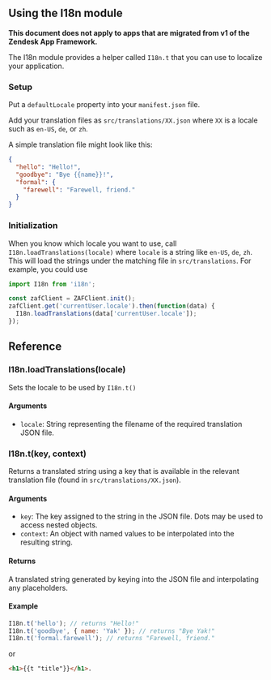 ## Using the I18n module

**This document does not apply to apps that are migrated from v1 of the Zendesk
App Framework.**

The I18n module provides a helper called `I18n.t` that you can use to localize
your application.

### Setup

Put a `defaultLocale` property into your `manifest.json` file.

Add your translation files as `src/translations/XX.json` where `XX` is a locale such
as `en-US`, `de`, or `zh`.

A simple translation file might look like this:

```json
{
  "hello": "Hello!",
  "goodbye": "Bye {{name}}!",
  "formal": {
    "farewell": "Farewell, friend."
  }
}
```

### Initialization

When you know which locale you want to use, call `I18n.loadTranslations(locale)` where
`locale` is a string like `en-US`, `de`, `zh`. This will load the strings under the
matching file in `src/translations`. For example, you could use

```javascript
import I18n from 'i18n';

const zafClient = ZAFClient.init();
zafClient.get('currentUser.locale').then(function(data) {
  I18n.loadTranslations(data['currentUser.locale']);
});
```

## Reference

### I18n.loadTranslations(locale)

Sets the locale to be used by `I18n.t()`

#### Arguments

* `locale`: String representing the filename of the required translation JSON file.

### I18n.t(key, context)

Returns a translated string using a key that is available in the relevant
translation file (found in `src/translations/XX.json`).

#### Arguments

* `key`: The key assigned to the string in the JSON file. Dots may be used to access
nested objects.
* `context`: An object with named values to be interpolated into the resulting string.

#### Returns

A translated string generated by keying into the JSON file and interpolating any placeholders.

#### Example

```javascript
I18n.t('hello'); // returns "Hello!"
I18n.t('goodbye', { name: 'Yak' }); // returns "Bye Yak!"
I18n.t('formal.farewell'); // returns "Farewell, friend."
```

or

```html
<h1>{{t "title"}}</h1>.
```
